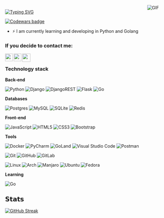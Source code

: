 <div> 
  <img align="right" alt="GIF" src="https://github.com/Viso-Lake/Viso-Lake/blob/master/api.gif?raw=true"/>
</div>

[![Typing SVG](https://readme-typing-svg.herokuapp.com?color=%234300F7&size=25&height=55&lines=Hi+there%2C+I'm+Fara;Or...;Fara)](https://git.io/typing-svg)

[![Codewars badge](https://www.codewars.com/users/Viso-Lake/badges/large)](https://www.codewars.com/users/Viso-Lake)

- ⚡ I am currently learning and developing in Python and Golang


### If you decide to contact me:
[<img align="left" width="25px" src="https://cdn4.iconfinder.com/data/icons/social-media-flat-7/64/Social-media_VK-256.png"/>][Vk]
[<img align="left" width="25px" src="https://cdn3.iconfinder.com/data/icons/social-icons-33/512/Telegram-256.png"/>][Telegram]
[<img align="left" width="27px" src="https://cdn0.iconfinder.com/data/icons/free-social-media-set/24/discord-256.png"/>][Discord]

<br />

### Technology stack

<!-- <img align="right" alt="GIF" src="" width="500" height="320" /> -->

**Back-end**


![Python](https://img.shields.io/badge/python-3670A0?style=for-the-badge&logo=python&logoColor=ffdd54)
![Django](https://img.shields.io/badge/django-%23092E20.svg?style=for-the-badge&logo=django&logoColor=white)
![DjangoREST](https://img.shields.io/badge/DJANGO-REST-ff1709?style=for-the-badge&logo=django&logoColor=white&color=ff1709&labelColor=gray)
![Flask](https://img.shields.io/badge/flask-%23000.svg?style=for-the-badge&logo=flask&logoColor=white)
![Go](https://img.shields.io/badge/go-%2300ADD8.svg?style=for-the-badge&logo=go&logoColor=white)


**Databases**

![Postgres](https://img.shields.io/badge/postgres-%23316192.svg?style=for-the-badge&logo=postgresql&logoColor=white)
![MySQL](https://img.shields.io/badge/mysql-%2300f.svg?style=for-the-badge&logo=mysql&logoColor=white)
![SQLite](https://img.shields.io/badge/sqlite-%2307405e.svg?style=for-the-badge&logo=sqlite&logoColor=white)
![Redis](https://img.shields.io/badge/redis-%23DD0031.svg?style=for-the-badge&logo=redis&logoColor=white)

**Front-end**

![JavaScript](https://img.shields.io/badge/javascript-%23323330.svg?style=for-the-badge&logo=javascript&logoColor=%23F7DF1E)
![HTML5](https://img.shields.io/badge/html5-%23E34F26.svg?style=for-the-badge&logo=html5&logoColor=white)
![CSS3](https://img.shields.io/badge/css3-%231572B6.svg?style=for-the-badge&logo=css3&logoColor=white)
![Bootstrap](https://img.shields.io/badge/Bootstrap-563D7C?style=for-the-badge&logo=bootstrap&logoColor=white)

**Tools**

![Docker](https://img.shields.io/badge/docker-%230db7ed.svg?style=for-the-badge&logo=docker&logoColor=white)
![PyCharm](https://img.shields.io/badge/pycharm-143?style=for-the-badge&logo=pycharm&logoColor=black&color=black&labelColor=green)
![GoLand](https://img.shields.io/badge/GoLand-0f0f0f?&style=for-the-badge&logo=goland&logoColor=white)
![Visual Studio Code](https://img.shields.io/badge/Visual%20Studio%20Code-0078d7.svg?style=for-the-badge&logo=visual-studio-code&logoColor=white)
![Postman](https://img.shields.io/badge/Postman-FF6C37?style=for-the-badge&logo=postman&logoColor=white)

![Git](https://img.shields.io/badge/git-%23F05033.svg?style=for-the-badge&logo=git&logoColor=white)
![GitHub](https://img.shields.io/badge/github-%23121011.svg?style=for-the-badge&logo=github&logoColor=white)
![GitLab](https://img.shields.io/badge/gitlab-%23181717.svg?style=for-the-badge&logo=gitlab&logoColor=white)


![Linux](https://img.shields.io/badge/Linux-FCC624?style=for-the-badge&logo=linux&logoColor=black)
![Arch](https://img.shields.io/badge/Arch%20Linux-1793D1?logo=arch-linux&logoColor=fff&style=for-the-badge)
![Manjaro](https://img.shields.io/badge/Manjaro-35BF5C?style=for-the-badge&logo=Manjaro&logoColor=white)
![Ubuntu](https://img.shields.io/badge/Ubuntu-E95420?style=for-the-badge&logo=ubuntu&logoColor=white)
![Fedora](https://img.shields.io/badge/Fedora-294172?style=for-the-badge&logo=fedora&logoColor=white)

**Learning**

![Go](https://img.shields.io/badge/go-%2300ADD8.svg?style=for-the-badge&logo=go&logoColor=white)



## 𝗦𝘁𝗮𝘁𝘀

[![GitHub Streak](http://github-readme-streak-stats.herokuapp.com?user=Viso-Lake&theme=radical&date_format=j%20M%5B%20Y%5D)](https://git.io/streak-stats)



[Vk]: https://vk.com/Viso_Lake
[Telegram]: https://t.me/Viso_Lake
[Discord]:  https://discordapp.com/users/SHRIKE#6356
